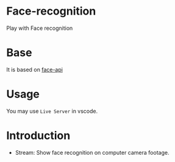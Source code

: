 # Face-recognition
Play with Face recognition

# Base
It is based on [face-api](https://github.com/justadudewhohacks/face-api.js)

# Usage

You may use `Live Server` in vscode.

# Introduction

+ Stream: Show face recognition on computer camera footage.
